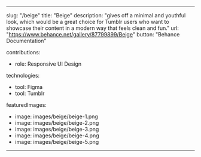  ---
slug: "/beige"
title: "Beige"
description: "gives off a minimal and youthful look, which would be a great choice for Tumblr users who want to showcase their content in a modern way that feels clean and fun."
url: "https://www.behance.net/gallery/87799899/Beige"
button: "Behance Documentation"

contributions:
  - role: Responsive UI Design

technologies:
  - tool: Figma
  - tool: Tumblr

featuredImages:
  - image: images/beige/beige-1.png
  - image: images/beige/beige-2.png
  - image: images/beige/beige-3.png
  - image: images/beige/beige-4.png
  - image: images/beige/beige-5.png
---